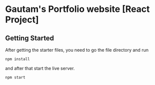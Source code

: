 # Gautam's Portfolio website [React Project]

## Getting Started

After getting the starter files, you need to go the file directory and run

```shell
npm install
```

and after that start the live server.

```shell
npm start
```
